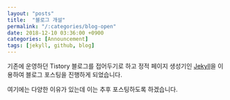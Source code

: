 ```yaml
---
layout: "posts"
title:  "블로그 개설"
permalink: "/:categories/blog-open"
date: 2018-12-10 03:36:00 +0900
categories: [Announcement]
tags: [jekyll, github, blog]
---
```


기존에 운영하던 Tistory 블로그를 접어두기로 하고 정적 페이지 생성기인 [Jekyll](https://jekyllrb.com/)을 이용하여 블로그 포스팅을 진행하게 되었습니다.

여기에는 다양한 이유가 있는데 이는 추후 포스팅하도록 하겠습니다.